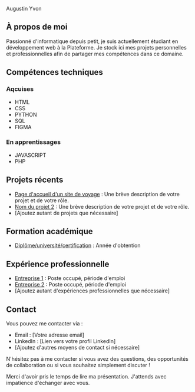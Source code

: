 Augustin Yvon

## À propos de moi

Passionné d'informatique depuis petit, je suis actuellement étudiant en développement web à la Plateforme. Je stock ici mes projets personnelles et professionnelles afin de partager mes compétences dans ce domaine.

## Compétences techniques

### Aqcuises

- HTML
- CSS
- PYTHON
- SQL
- FIGMA

### En apprentissages

- JAVASCRIPT
- PHP

## Projets récents

- [Page d'accueil d'un site de voyage]() : Une brève description de votre projet et de votre rôle.
- [Nom du projet 2](lien_vers_le_projet_2) : Une brève description de votre projet et de votre rôle.
- [Ajoutez autant de projets que nécessaire]

## Formation académique

- [Diplôme/université/certification](lien_vers_votre_formation) : Année d'obtention

## Expérience professionnelle

- [Entreprise 1](lien_vers_le_site_de_l'entreprise) : Poste occupé, période d'emploi
- [Entreprise 2](lien_vers_le_site_de_l'entreprise) : Poste occupé, période d'emploi
- [Ajoutez autant d'expériences professionnelles que nécessaire]

## Contact

Vous pouvez me contacter via :

- Email : [Votre adresse email]
- LinkedIn : [Lien vers votre profil LinkedIn]
- [Ajoutez d'autres moyens de contact si nécessaire]

N'hésitez pas à me contacter si vous avez des questions, des opportunités de collaboration ou si vous souhaitez simplement discuter !

Merci d'avoir pris le temps de lire ma présentation. J'attends avec impatience d'échanger avec vous.

